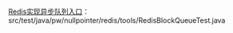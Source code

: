 [Redis实现异步队列入口](http://nullpointer.pw/redis-block-queue.html)：src/test/java/pw/nullpointer/redis/tools/RedisBlockQueueTest.java
